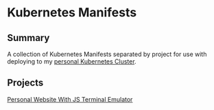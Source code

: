 # Kubernetes Manifests 

## Summary

A collection of Kubernetes Manifests separated by project for use with deploying to my [personal Kubernetes Cluster](https://github.com/zimmertr/Bootstrap-Kubernetes-with-QEMU).

## Projects

[Personal Website With JS Terminal Emulator](Personal-Website-With-JS-Terminal-Emulator/README.md)
